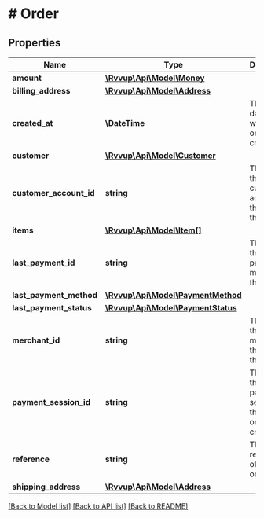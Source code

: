 # # Order

## Properties

Name | Type | Description | Notes
------------ | ------------- | ------------- | -------------
**amount** | [**\Rvvup\Api\Model\Money**](Money.md) |  |
**billing_address** | [**\Rvvup\Api\Model\Address**](Address.md) |  | [optional]
**created_at** | **\DateTime** | The datetime when the order was created. |
**customer** | [**\Rvvup\Api\Model\Customer**](Customer.md) |  | [optional]
**customer_account_id** | **string** | The ID of the customer account that owns this order. | [optional]
**items** | [**\Rvvup\Api\Model\Item[]**](Item.md) |  |
**last_payment_id** | **string** | The ID of the last payment made on this order. | [optional]
**last_payment_method** | [**\Rvvup\Api\Model\PaymentMethod**](PaymentMethod.md) |  | [optional]
**last_payment_status** | [**\Rvvup\Api\Model\PaymentStatus**](PaymentStatus.md) |  | [optional]
**merchant_id** | **string** | The ID of the merchant that owns this order. |
**payment_session_id** | **string** | The ID of the payment session that the order was created in. |
**reference** | **string** | The unique reference of the order. |
**shipping_address** | [**\Rvvup\Api\Model\Address**](Address.md) |  | [optional]

[[Back to Model list]](../../README.md#models) [[Back to API list]](../../README.md#endpoints) [[Back to README]](../../README.md)
